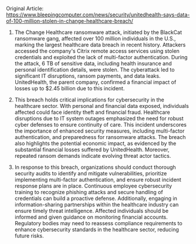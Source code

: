 Original Article: https://www.bleepingcomputer.com/news/security/unitedhealth-says-data-of-100-million-stolen-in-change-healthcare-breach/

1) The Change Healthcare ransomware attack, initiated by the BlackCat ransomware gang, affected over 100 million individuals in the U.S., marking the largest healthcare data breach in recent history. Attackers accessed the company's Citrix remote access services using stolen credentials and exploited the lack of multi-factor authentication. During the attack, 6 TB of sensitive data, including health insurance and personal identification details, were stolen. The cyberattack led to significant IT disruptions, ransom payments, and data leaks. UnitedHealth, the parent company, confirmed a financial impact of losses up to $2.45 billion due to this incident.

2) This breach holds critical implications for cybersecurity in the healthcare sector. With personal and financial data exposed, individuals affected could face identity theft and financial fraud. Healthcare disruptions due to IT system outages emphasized the need for robust cyber defenses to ensure continuity of care. This incident underscores the importance of enhanced security measures, including multi-factor authentication, and preparedness for ransomware attacks. The breach also highlights the potential economic impact, as evidenced by the substantial financial losses suffered by UnitedHealth. Moreover, repeated ransom demands indicate evolving threat actor tactics.

3) In response to this breach, organizations should conduct thorough security audits to identify and mitigate vulnerabilities, prioritize implementing multi-factor authentication, and ensure robust incident response plans are in place. Continuous employee cybersecurity training to recognize phishing attacks and secure handling of credentials can build a proactive defense. Additionally, engaging in information-sharing partnerships within the healthcare industry can ensure timely threat intelligence. Affected individuals should be informed and given guidance on monitoring financial accounts. Regulatory bodies may need to reassess compliance requirements to enhance cybersecurity standards in the healthcare sector, reducing future risks.
